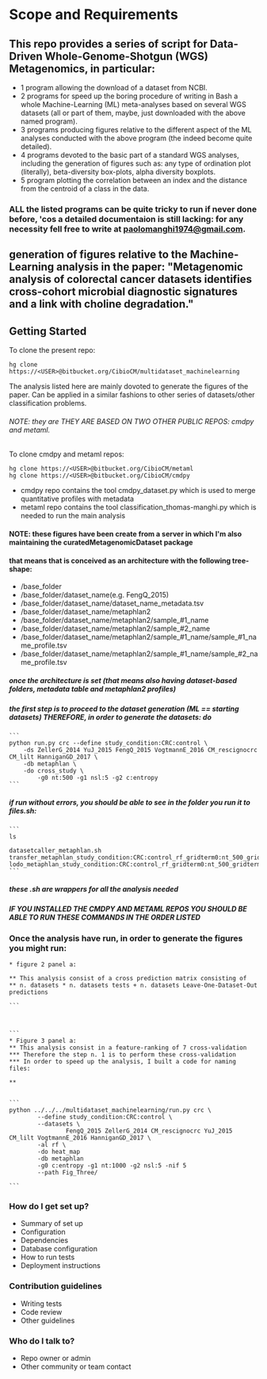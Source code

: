 # Scope and Requirements #

## This repo provides a series of script for Data-Driven Whole-Genome-Shotgun (WGS) Metagenomics, in particular:

* 1 program allowing the download of a dataset from NCBI.
* 2 programs for speed up the boring procedure of writing in Bash a whole Machine-Learning (ML) meta-analyses based on several WGS datasets (all or part of them, maybe, just downloaded with the above named program).  
* 3 programs producing figures relative to the different aspect of the ML analyses conducted with the above program (the indeed become quite detailed).
* 4 programs devoted to the basic part of a standard WGS analyses, including the generation of figures such as: any type of ordination plot (literally), beta-diversity box-plots, alpha diversity boxplots.
* 5 program plotting the correlation between an index and the distance from the centroid of a class in the data.

### ALL the listed programs can be quite tricky to run if never done before, 'cos a detailed documentaion is still lacking: for any necessity fell free to write at paolomanghi1974@gmail.com.
## generation of figures relative to the Machine-Learning analysis in the paper: "Metagenomic analysis of colorectal cancer datasets identifies cross-cohort microbial diagnostic signatures and a link with choline degradation." 

## Getting Started

To clone the present repo:

```
hg clone https://<USER>@bitbucket.org/CibioCM/multidataset_machinelearning
```

The analysis listed here are mainly dovoted to generate the figures of the paper. Can be applied in a similar fashions to other series of
datasets/other classification problems.

###### NOTE: they are THEY ARE BASED ON TWO OTHER PUBLIC REPOS: cmdpy and metaml.

To clone cmdpy and metaml repos:

```
hg clone https://<USER>@bitbucket.org/CibioCM/metaml
hg clone https://<USER>@bitbucket.org/CibioCM/cmdpy

```

- cmdpy repo contains the tool cmdpy_dataset.py which is used to merge quantitative profiles with metadata
- metaml repo contains the tool classification_thomas-manghi.py which is needed to run the main analysis

#### NOTE: these figures have been create from a server in which I'm also maintaining the curatedMetagenomicDataset package
#### that means that is conceived as an architecture with the following tree-shape:

- /base_folder
- /base_folder/dataset_name(e.g. FengQ_2015)
- /base_folder/dataset_name/dataset_name_metadata.tsv
- /base_folder/dataset_name/metaphlan2
- /base_folder/dataset_name/metaphlan2/sample_#1_name
- /base_folder/dataset_name/metaphlan2/sample_#2_name
- /base_folder/dataset_name/metaphlan2/sample_#1_name/sample_#1_name_profile.tsv
- /base_folder/dataset_name/metaphlan2/sample_#1_name/sample_#2_name_profile.tsv

##### once the architecture is set (that means also having dataset-based folders, metadata table and metaphlan2 profiles)
##### the first step is to proceed to the dataset generation (ML == starting datasets) THEREFORE, in order to generate the datasets: do

    ```
	python run.py crc --define study_condition:CRC:control \
		-ds ZellerG_2014 YuJ_2015 FengQ_2015 VogtmannE_2016 CM_rescignocrc CM_lilt HanniganGD_2017 \
		-db metaphlan \
		-do cross_study \
			-g0 nt:500 -g1 nsl:5 -g2 c:entropy
	```

##### if run without errors, you should be able to see in the folder you run it to files.sh:

    ```
	ls
	
	datasetcaller_metaphlan.sh
	transfer_metaphlan_study_condition:CRC:control_rf_gridterm0:nt_500_gridterm1:nsl_5_gridterm2:c_entropy.sh
	lodo_metaphlan_study_condition:CRC:control_rf_gridterm0:nt_500_gridterm1:nsl_5_gridterm2:c_entropy.sh
	```

##### these .sh are wrappers for all the analysis needed
##### IF YOU INSTALLED THE CMDPY AND METAML REPOS YOU SHOULD BE ABLE TO RUN THESE COMMANDS IN THE ORDER LISTED

### Once the analysis have run, in order to generate the figures you might run:

	* figure 2 panel a:
	
	** This analysis consist of a cross prediction matrix consisting of 
	** n. datasets * n. datasets tests + n. datasets Leave-One-Dataset-Out predictions

	```
    	
	
	
	```
	* Figure 3 panel a:
	** This analysis consist in a feature-ranking of 7 cross-validation
	*** Therefore the step n. 1 is to perform these cross-validation
	*** In order to speed up the analysis, I built a code for naming files:
	
	** 
	
	
	```
	python ../../../multidataset_machinelearning/run.py crc \
			--define study_condition:CRC:control \
			--datasets \
					FengQ_2015 ZellerG_2014 CM_rescignocrc YuJ_2015 CM_lilt VogtmannE_2016 HanniganGD_2017 \
			-al rf \
			-do heat_map 
			-db metaphlan 
			-g0 c:entropy -g1 nt:1000 -g2 nsl:5 -nif 5 
			--path Fig_Three/
	
	```



### How do I get set up? ###

* Summary of set up
* Configuration
* Dependencies
* Database configuration
* How to run tests
* Deployment instructions

### Contribution guidelines ###

* Writing tests
* Code review
* Other guidelines

### Who do I talk to? ###

* Repo owner or admin
* Other community or team contact
